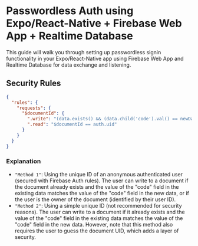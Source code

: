 # Passwordless Auth using Expo/React-Native + Firebase Web App + Realtime Database

This guide will walk you through setting up passwordless signin functionality in your Expo/React-Native app using Firebase Web App and Realtime Database for data exchange and listening.

## Security Rules

```json
{
  "rules": {
    "requests": {
      "$documentId": {
        ".write": "(data.exists() && (data.child('code').val() == newData.child('prevCode').val() || data.child('code').val() == newData.child('code').val())) || $documentId == auth.uid",
        ".read": "$documentId == auth.uid"
      }
    }
  }
}
```

### Explanation

- `"Method 1"`: Using the unique ID of an anonymous authenticated user (secured with Firebase Auth rules). The user can write to a document if the document already exists and the value of the "code" field in the existing data matches the value of the "code" field in the new data, or if the user is the owner of the document (identified by their user ID).
- `"Method 2"`: Using a simple unique ID (not recommended for security reasons). The user can write to a document if it already exists and the value of the "code" field in the existing data matches the value of the "code" field in the new data. However, note that this method also requires the user to guess the document UID, which adds a layer of security.
